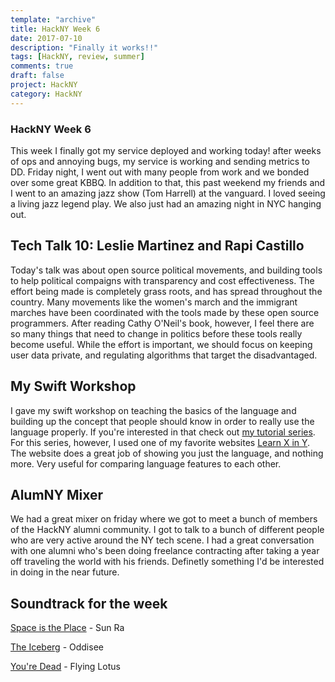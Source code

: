 ```yaml
---
template: "archive"
title: HackNY Week 6
date: 2017-07-10
description: "Finally it works!!"
tags: [HackNY, review, summer]
comments: true
draft: false
project: HackNY
category: HackNY
---
```


### HackNY Week 6

This week I finally got my service deployed and working today! after weeks of ops and annoying bugs, my service is working and sending metrics to DD. Friday night, I went out with many people from work and we bonded over some great KBBQ. In addition to that, this past weekend my friends and I went to an amazing jazz show (Tom Harrell) at the vanguard. I loved seeing a living jazz legend play. We also just had an amazing night in NYC hanging out.

## Tech Talk 10: Leslie Martinez and Rapi Castillo

Today's talk was about open source political movements, and building tools to help political compaigns with transparency and cost effectiveness. The effort being made is completely grass roots, and has spread throughout the country. Many movements like the women's march and the immigrant marches have been coordinated with the tools made by these open source programmers. After reading Cathy O'Neil's book, however, I feel there are so many things that need to change in politics before these tools really become useful. While the effort is important, we should focus on keeping user data private, and regulating algorithms that target the disadvantaged. 

## My Swift Workshop

I gave my swift workshop on teaching the basics of the language and building up the concept that people should know in order to really use the language properly. If you're interested in that check out [my tutorial series](http://jaronoff.com/Welcome-To-Swift/). For this series, however, I used one of my favorite websites [Learn X in Y](https://learnxinyminutes.com). The website does a great job of showing you just the language, and nothing more. Very useful for comparing language features to each other. 

## AlumNY Mixer

We had a great mixer on friday where we got to meet a bunch of members of the HackNY alumni community. I got to talk to a bunch of different people who are very active around the NY tech scene. I had a great conversation with one alumni who's been doing freelance contracting after taking a year off traveling the world with his friends. Definetly something I'd be interested in doing in the near future. 

## Soundtrack for the week

[Space is the Place](https://www.youtube.com/watch?v=dokLwszdUgY) - Sun Ra

[The Iceberg](https://www.youtube.com/watch?v=XVub1ycDEag) - Oddisee

[You're Dead](https://www.youtube.com/watch?v=LO5A-o84baU&list=PLmgccOzA5XUQ_9_qcQv5Db0bgFyj0y44h) - Flying Lotus






